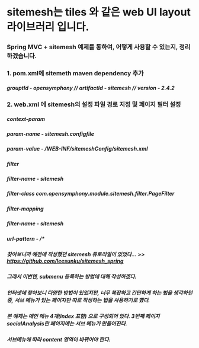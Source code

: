 # sitemesh는 tiles 와 같은 web UI layout 라이브러리 입니다.
### Spring MVC + sitemesh 예제를 통하여, 어떻게 사용할 수 있는지, 정리하겠습니다.

### 1. pom.xml에 sitemeth maven dependency 추가
##### grouptId - opensymphony // artifactId - sitemesh // version - 2.4.2

### 2. web.xml 에 sitemesh의 설정 파일 경로 지정 및 페이지 필터 설정
##### context-param
##### param-name - sitemesh.configfile
##### param-value - /WEB-INF/sitemeshConfig/sitemesh.xml

##### filter
##### filter-name - sitemesh
##### filter-class com.opensymphony.module.sitemesh.filter.PageFilter

##### filter-mapping
##### filter-name - sitemesh
##### url-pattern - /*

##### 찾아보니까 예전에 작성했던 sitemesh 튜토리얼이 있었다... >>  https://github.com/leesunku/sitemesh_spring

##### 그래서 이번엔, submenu 등록하는 방법에 대해 작성하겠다.
##### 인터넷에 찾아보니 다양한 방법이 있었지만, 너무 복잡하고 간단하게 하는 법을 생각하던중, 서브 메뉴가 있는 페이지만 따로 작성하는 법을 사용하기로 했다.

##### 본 예제는 메인 메뉴 4개(index 포함) 으로 구성되어 있다. 3번째 페이지 socialAnalysis란 페이지에는 서브 메뉴가 만들어진다.
##### 서브메뉴에 따라 content 영역이 바뀌어야 한다.
